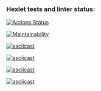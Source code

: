 ### Hexlet tests and linter status:
[![Actions Status](https://github.com/YuliaPie/python-project-49/actions/workflows/hexlet-check.yml/badge.svg)](https://github.com/YuliaPie/python-project-49/actions)

[![Maintainability](https://api.codeclimate.com/v1/badges/86f36ebddad41482df90/maintainability)](https://codeclimate.com/github/YuliaPie/python-project-49/maintainability)

[![asciicast](https://asciinema.org/a/J2GGHZEg4eKqQsyRgp0Xb8XVu.svg)](https://asciinema.org/a/J2GGHZEg4eKqQsyRgp0Xb8XVu)

[![asciicast](https://asciinema.org/a/KnhhEMZYVKaYNKPgobKHD3VBS.svg)](https://asciinema.org/a/KnhhEMZYVKaYNKPgobKHD3VBS)

[![asciicast](https://asciinema.org/a/Z1qmZNq7eiwYGilHNJG91d7bq.svg)](https://asciinema.org/a/Z1qmZNq7eiwYGilHNJG91d7bq)

[![asciicast](https://asciinema.org/a/WHVO1Uy0CNNSssCKlF0TVDUwK.svg)](https://asciinema.org/a/WHVO1Uy0CNNSssCKlF0TVDUwK)
